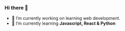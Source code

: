### Hi there 👋

- 🔭 I’m currently working on learning web development.
- 🌱 I’m currently learning **Javascript, React & Python**


